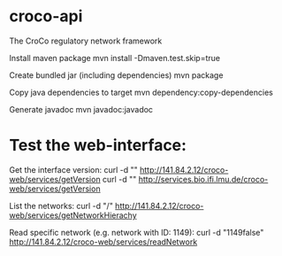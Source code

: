 croco-api
=========

The CroCo regulatory network framework

Install maven package
mvn install -Dmaven.test.skip=true

Create bundled jar (including dependencies) 
mvn package

Copy java dependencies to target
mvn dependency:copy-dependencies

Generate javadoc
mvn javadoc:javadoc

Test the web-interface:
=========

Get the interface version:
curl -d "<object-stream/>" http://141.84.2.12/croco-web/services/getVersion
curl -d "<object-stream/>" http://services.bio.ifi.lmu.de/croco-web/services/getVersion

List the networks:
curl -d "<object-stream><string>/</string></object-stream>" http://141.84.2.12/croco-web/services/getNetworkHierachy

Read specific network (e.g. network with ID: 1149):
curl -d "<object-stream><int>1149</int><null/><boolean>false</boolean></object-stream>" http://141.84.2.12/croco-web/services/readNetwork

